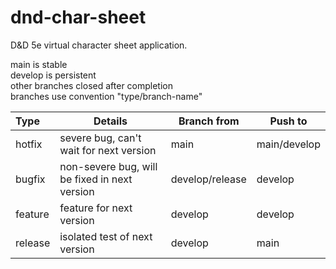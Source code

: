 # dnd-char-sheet

D&amp;D 5e virtual character sheet application.

main is stable\
develop is persistent\
other branches closed after completion\
branches use convention "type/branch-name"

| Type    | Details                                       | Branch from     | Push to      |
| :------ | --------------------------------------------- | --------------- | ------------ |
| hotfix  | severe bug, can't wait for next version       | main            | main/develop |
| bugfix  | non-severe bug, will be fixed in next version | develop/release | develop      |
| feature | feature for next version                      | develop         | develop      |
| release | isolated test of next version                 | develop         | main         |
